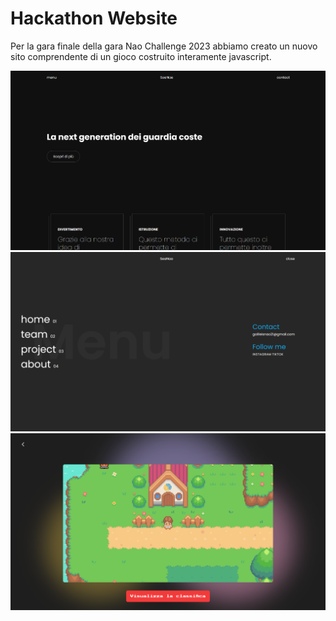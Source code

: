# Hackathon Website

Per la gara finale della gara Nao Challenge 2023 abbiamo creato un nuovo sito comprendente di un gioco costruito interamente javascript.

![image](screenshot/screenshot%201.png)
![image](screenshot/screenshot%202.png)
![image](screenshot/screenshot%203.png)
